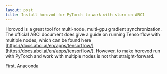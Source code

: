```yaml
---
layout: post
title: Install horovod for PyTorch to work with slurm on ABCI
---
```


Horovod is a great tool for multi-node, multi-gpu gradient synchronization. The official ABCI document does give a guide on running Tensorflow with multiple nodes, which can be found here [https://docs.abci.ai/en/apps/tensorflow/](https://docs.abci.ai/en/apps/tensorflow/).  However, to make horovod run with PyTorch and work with multiple nodes is not that straight-forward.

First, Anaconda
<!--stackedit_data:
eyJoaXN0b3J5IjpbLTE3NTAyMTcxM119
-->